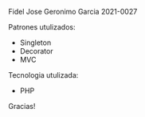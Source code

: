 Fidel Jose Geronimo Garcia 2021-0027

Patrones utulizados: 

- Singleton
- Decorator
- MVC

Tecnologia utulizada: 

- PHP

Gracias! 
